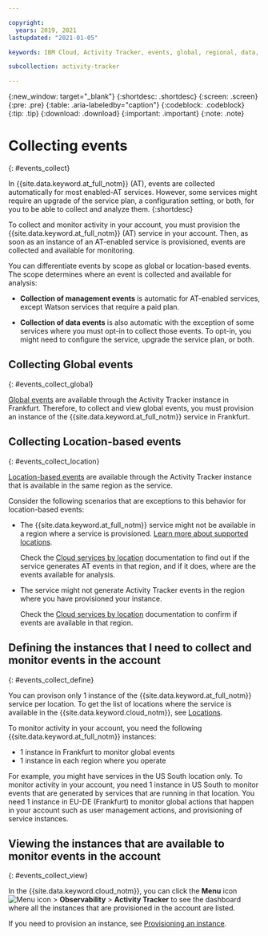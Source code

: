 ```yaml
---

copyright:
  years: 2019, 2021
lastupdated: "2021-01-05"

keywords: IBM Cloud, Activity Tracker, events, global, regional, data, management

subcollection: activity-tracker

---
```


{:new_window: target="_blank"}
{:shortdesc: .shortdesc}
{:screen: .screen}
{:pre: .pre}
{:table: .aria-labeledby="caption"}
{:codeblock: .codeblock}
{:tip: .tip}
{:download: .download}
{:important: .important}
{:note: .note}


# Collecting events
{: #events_collect}

In {{site.data.keyword.at_full_notm}} (AT), events are collected automatically for most enabled-AT services. However, some services might require an upgrade of the service plan, a configuration setting, or both, for you to be able to collect and analyze them. 
{:shortdesc}

To collect and monitor activity in your account, you must provision the {{site.data.keyword.at_full_notm}} (AT) service in your account. Then, 
as soon as an instance of an AT-enabled service is provisioned, events are collected and available for monitoring.

You can differentiate events by scope as global or location-based events. The scope determines where an event is collected and available for analysis:

* **Collection of management events** is automatic for AT-enabled services, except Watson services that require a paid plan. 

* **Collection of data events** is also automatic with the exception of some services where you must opt-in to collect those events. To opt-in, you might need to configure the service, upgrade the service plan, or both.



## Collecting Global events
{: #events_collect_global}

[Global events](/docs/activity-tracker?topic=activity-tracker-event_types#event_types_global) are available through the Activity Tracker instance in Frankfurt. Therefore, to collect and view global events, you must provision an instance of the {{site.data.keyword.at_full_notm}} service in Frankfurt.


## Collecting Location-based events
{: #events_collect_location}

[Location-based events](/docs/activity-tracker?topic=activity-tracker-event_types#event_types_location) are available through the Activity Tracker instance that is available in the same region as the service. 

Consider the following scenarios that are exceptions to this behavior for location-based events:
* The {{site.data.keyword.at_full_notm}} service might not be available in a region where a service is provisioned. [Learn more about supported locations](/docs/activity-tracker?topic=activity-tracker-regions).

    Check the [Cloud services by location](/docs/activity-tracker?topic=activity-tracker-cloud_services_locations) documentation to find out if the service generates AT events in that region, and if it does, where are the events available for analysis.

* The service might not generate Activity Tracker events in the region where you have provisioned your instance.

    Check the [Cloud services by location](/docs/activity-tracker?topic=activity-tracker-cloud_services_locations) documentation to confirm if events are available in that region.


## Defining the instances that I need to collect and monitor events in the account
{: #events_collect_define}

You can provison only 1 instance of the {{site.data.keyword.at_full_notm}} service per location. To get the list of locations where the service is available in the {{site.data.keyword.cloud_notm}}, see [Locations](/docs/activity-tracker?topic=activity-tracker-regions).


To monitor activity in your account, you need the following {{site.data.keyword.at_full_notm}} instances:
* 1 instance in Frankfurt to monitor global events
* 1 instance in each region where you operate

For example, you might have services in the US South location only. To monitor activity in your account, you need 1 instance in US South to monitor events that are generated by services that are running in that location. You need 1 instance in EU-DE (Frankfurt) to monitor global actions that happen in your account such as user management actions, and provisioning of service instances. 


## Viewing the instances that are available to monitor events in the account
{: #events_collect_view}

In the {{site.data.keyword.cloud_notm}}, you can click the **Menu** icon ![Menu icon](../icons/icon_hamburger.svg) &gt; **Observability** &gt; **Activity Tracker** to see the dashboard where all the instances that are provisioned in the account are listed. 

If you need to provision an instance, see [Provisioning an instance](/docs/activity-tracker?topic=activity-tracker-provision).




